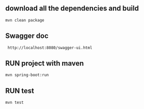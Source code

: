 ## download all the dependencies and build
````mvn clean package````

## Swagger doc

```` http://localhost:8080/swagger-ui.html````

## RUN project with maven

```` mvn spring-boot:run ````

## RUN test

```` mvn test ````